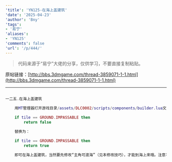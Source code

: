 ```yaml
---
'title': 'YN125-在海上盖建筑'
'date': '2025-04-23'
'author': 'Bny'
'tags':
- '易宁'
'aliases':
- 'YN125'
'comments': false
'url': '/p/444/'
---
```


> 代码来源于“易宁”大佬的分享，仅供学习，不要直接复制粘贴。

原帖链接：[http://bbs.3dmgame.com/thread-3859071-1-1.html](http://bbs.3dmgame.com/thread-3859071-1-1.html)

---

```lua  

一二五.在海上盖建筑

	用MT管理器打开游戏目录/assets/DLC0002/scripts/components/builder.lua文件，将下列内容：
	
	if tile == GROUND.IMPASSABLE then
		return false

	替换为：

	if tile == GROUND.IMPASSABLE then
		return true

	即可在海上盖建筑，当然要先修改“主角可渡海”（见本修改技巧），才能到海上来哦。注意不要在海上造墙和农田，除非你的计算机硬件配置很高

```  


